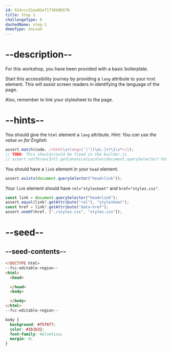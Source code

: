 ```yaml
---
id: 614ccc21ea91ef1736b9b578
title: Step 1
challengeType: 0
dashedName: step-1
demoType: onLoad
---
```


# --description--

For this workshop, you have been provided with a basic boilerplate.

Start this accessibility journey by providing a `lang` attribute to your `html` element. This will assist screen readers in identifying the language of the page.

Also, remember to link your stylesheet to the page.

# --hints--

You should give the `html` element a `lang` attribute. _Hint: You can use the value `en` for English._

```js
assert.match(code, /<html\s+lang=('|")[\w\-]+?\1\s*>/i);
// TODO: This should/could be fixed in the builder.js
// assert.notThrow(Intl.getCanonicalLocales(document.querySelector('html').lang));
```

You should have a `link` element in your `head` element.

```js
assert.exists(document.querySelector("head>link"));
```

Your `link` element should have `rel="stylesheet"` and `href="styles.css"`.

```js
const link = document.querySelector("head>link");
assert.equal(link?.getAttribute("rel"), "stylesheet");
const href = link?.getAttribute("data-href");
assert.oneOf(href, ["./styles.css", "styles.css"]);
```

# --seed--

## --seed-contents--

```html
<!DOCTYPE html>
--fcc-editable-region--
<html>
  <head>

  </head>
  <body>

  </body>
</html>
--fcc-editable-region--

```

```css
body {
  background: #f5f6f7;
  color: #1b1b32;
  font-family: Helvetica;
  margin: 0;
}
```
